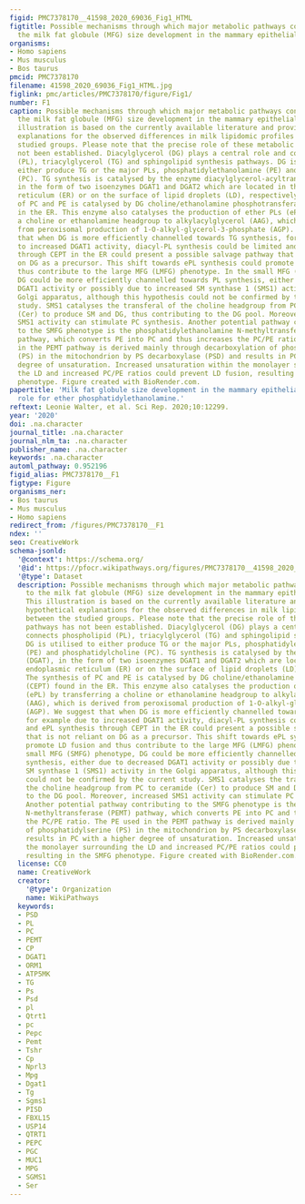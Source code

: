 ```yaml
---
figid: PMC7378170__41598_2020_69036_Fig1_HTML
figtitle: Possible mechanisms through which major metabolic pathways contribute to
  the milk fat globule (MFG) size development in the mammary epithelial cell
organisms:
- Homo sapiens
- Mus musculus
- Bos taurus
pmcid: PMC7378170
filename: 41598_2020_69036_Fig1_HTML.jpg
figlink: pmc/articles/PMC7378170/figure/Fig1/
number: F1
caption: Possible mechanisms through which major metabolic pathways contribute to
  the milk fat globule (MFG) size development in the mammary epithelial cell. This
  illustration is based on the currently available literature and provides hypothetical
  explanations for the observed differences in milk lipidomic profiles between the
  studied groups. Please note that the precise role of these metabolic pathways has
  not been established. Diacylglycerol (DG) plays a central role and connects phospholipid
  (PL), triacylglycerol (TG) and sphingolipid synthesis pathways. DG is utilised to
  either produce TG or the major PLs, phosphatidylethanolamine (PE) and phosphatidylcholine
  (PC). TG synthesis is catalysed by the enzyme diacylglycerol-acyltransferase (DGAT),
  in the form of two isoenzymes DGAT1 and DGAT2 which are located in the endoplasmic
  reticulum (ER) or on the surface of lipid droplets (LD), respectively. The synthesis
  of PC and PE is catalysed by DG choline/ethanolamine phosphotransferase (CEPT) found
  in the ER. This enzyme also catalyses the production of ether PLs (ePL) by transferring
  a choline or ethanolamine headgroup to alkylacylglycerol (AAG), which is derived
  from peroxisomal production of 1-O-alkyl-glycerol-3-phosphate (AGP). We suggest
  that when DG is more efficiently channelled towards TG synthesis, for example due
  to increased DGAT1 activity, diacyl-PL synthesis could be limited and ePL synthesis
  through CEPT in the ER could present a possible salvage pathway that is not reliant
  on DG as a precursor. This shift towards ePL synthesis could promote LD fusion and
  thus contribute to the large MFG (LMFG) phenotype. In the small MFG (SMFG) phenotype,
  DG could be more efficiently channelled towards PL synthesis, either due to decreased
  DGAT1 activity or possibly due to increased SM synthase 1 (SMS1) activity in the
  Golgi apparatus, although this hypothesis could not be confirmed by the current
  study. SMS1 catalyses the transferal of the choline headgroup from PC to ceramide
  (Cer) to produce SM and DG, thus contributing to the DG pool. Moreover, increased
  SMS1 activity can stimulate PC synthesis. Another potential pathway contributing
  to the SMFG phenotype is the phosphatidylethanolamine N-methyltransferase (PEMT)
  pathway, which converts PE into PC and thus increases the PC/PE ratio. The PE used
  in the PEMT pathway is derived mainly through decarboxylation of phosphatidylserine
  (PS) in the mitochondrion by PS decarboxylase (PSD) and results in PC with a higher
  degree of unsaturation. Increased unsaturation within the monolayer surrounding
  the LD and increased PC/PE ratios could prevent LD fusion, resulting in the SMFG
  phenotype. Figure created with BioRender.com.
papertitle: 'Milk fat globule size development in the mammary epithelial cell: a potential
  role for ether phosphatidylethanolamine.'
reftext: Leonie Walter, et al. Sci Rep. 2020;10:12299.
year: '2020'
doi: .na.character
journal_title: .na.character
journal_nlm_ta: .na.character
publisher_name: .na.character
keywords: .na.character
automl_pathway: 0.952196
figid_alias: PMC7378170__F1
figtype: Figure
organisms_ner:
- Bos taurus
- Mus musculus
- Homo sapiens
redirect_from: /figures/PMC7378170__F1
ndex: ''
seo: CreativeWork
schema-jsonld:
  '@context': https://schema.org/
  '@id': https://pfocr.wikipathways.org/figures/PMC7378170__41598_2020_69036_Fig1_HTML.html
  '@type': Dataset
  description: Possible mechanisms through which major metabolic pathways contribute
    to the milk fat globule (MFG) size development in the mammary epithelial cell.
    This illustration is based on the currently available literature and provides
    hypothetical explanations for the observed differences in milk lipidomic profiles
    between the studied groups. Please note that the precise role of these metabolic
    pathways has not been established. Diacylglycerol (DG) plays a central role and
    connects phospholipid (PL), triacylglycerol (TG) and sphingolipid synthesis pathways.
    DG is utilised to either produce TG or the major PLs, phosphatidylethanolamine
    (PE) and phosphatidylcholine (PC). TG synthesis is catalysed by the enzyme diacylglycerol-acyltransferase
    (DGAT), in the form of two isoenzymes DGAT1 and DGAT2 which are located in the
    endoplasmic reticulum (ER) or on the surface of lipid droplets (LD), respectively.
    The synthesis of PC and PE is catalysed by DG choline/ethanolamine phosphotransferase
    (CEPT) found in the ER. This enzyme also catalyses the production of ether PLs
    (ePL) by transferring a choline or ethanolamine headgroup to alkylacylglycerol
    (AAG), which is derived from peroxisomal production of 1-O-alkyl-glycerol-3-phosphate
    (AGP). We suggest that when DG is more efficiently channelled towards TG synthesis,
    for example due to increased DGAT1 activity, diacyl-PL synthesis could be limited
    and ePL synthesis through CEPT in the ER could present a possible salvage pathway
    that is not reliant on DG as a precursor. This shift towards ePL synthesis could
    promote LD fusion and thus contribute to the large MFG (LMFG) phenotype. In the
    small MFG (SMFG) phenotype, DG could be more efficiently channelled towards PL
    synthesis, either due to decreased DGAT1 activity or possibly due to increased
    SM synthase 1 (SMS1) activity in the Golgi apparatus, although this hypothesis
    could not be confirmed by the current study. SMS1 catalyses the transferal of
    the choline headgroup from PC to ceramide (Cer) to produce SM and DG, thus contributing
    to the DG pool. Moreover, increased SMS1 activity can stimulate PC synthesis.
    Another potential pathway contributing to the SMFG phenotype is the phosphatidylethanolamine
    N-methyltransferase (PEMT) pathway, which converts PE into PC and thus increases
    the PC/PE ratio. The PE used in the PEMT pathway is derived mainly through decarboxylation
    of phosphatidylserine (PS) in the mitochondrion by PS decarboxylase (PSD) and
    results in PC with a higher degree of unsaturation. Increased unsaturation within
    the monolayer surrounding the LD and increased PC/PE ratios could prevent LD fusion,
    resulting in the SMFG phenotype. Figure created with BioRender.com.
  license: CC0
  name: CreativeWork
  creator:
    '@type': Organization
    name: WikiPathways
  keywords:
  - PSD
  - PL
  - PC
  - PEMT
  - CP
  - DGAT1
  - ORM1
  - ATP5MK
  - TG
  - Ps
  - Psd
  - pl
  - Qtrt1
  - pc
  - Pepc
  - Pemt
  - Tshr
  - Cp
  - Nprl3
  - Mpg
  - Dgat1
  - Tg
  - Sgms1
  - PISD
  - FBXL15
  - USP14
  - QTRT1
  - PEPC
  - PGC
  - MUC1
  - MPG
  - SGMS1
  - Ser
---
```

